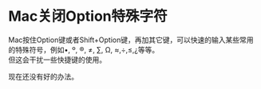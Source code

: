 # Mac关闭Option特殊字符
Mac按住Option键或者Shift+Option键，再加其它键，可以快速的输入某些常用的特殊符号，例如•, º, ®, ≠, ∑, Ω, ≈,÷,≤,¿等等。  
但这会干扰一些快捷键的使用。

现在还没有好的办法。